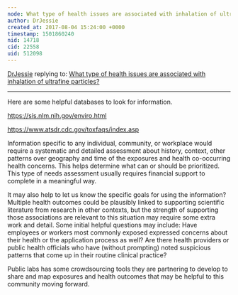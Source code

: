 ```yaml
---
node: What type of health issues are associated with inhalation of ultrafine particles?
author: DrJessie
created_at: 2017-08-04 15:24:00 +0000
timestamp: 1501860240
nid: 14718
cid: 22558
uid: 512098
---
```




[DrJessie](../profile/DrJessie) replying to: [What type of health issues are associated with inhalation of ultrafine particles?](../notes/liz/08-04-2017/what-type-of-health-issues-are-associated-with-inhalation-of-ultrafine-particles)

----
Here are some helpful databases to look for information.

https://sis.nlm.nih.gov/enviro.html

https://www.atsdr.cdc.gov/toxfaqs/index.asp

Information specific to any individual,  community, or workplace would require a systematic and detailed assessment about history, context, other patterns over geography and time of the exposures and health co-occurring health concerns. This helps determine what can or should be prioritized. This type of needs assessment usually requires financial support to complete in a meaningful way.

It may also help to let us know the specific goals for using the information? Multiple health outcomes could be plausibly linked to supporting scientific literature from research in other contexts, but the strength of supporting those associations are relevant to this situation may require some extra work and detail. Some initial helpful questions may include: Have employees or workers most commonly exposed expressed concerns about their health or the application process as well? Are there health providers or public health officials who have (without prompting) noted suspicious patterns that come up in their routine clinical practice?

Public labs has some crowdsourcing tools they are partnering to develop to share and map exposures and health outcomes that may be helpful to this community moving forward.